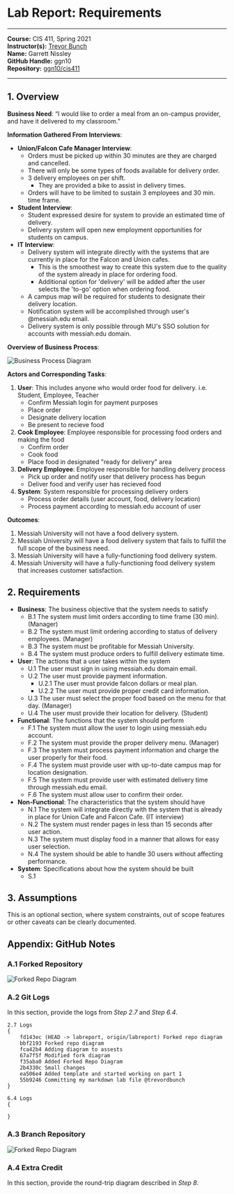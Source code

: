 # Lab Report: Requirements
___
**Course:** CIS 411, Spring 2021  
**Instructor(s):** [Trevor Bunch](https://github.com/trevordbunch)  
**Name:** Garrett Nissley  
**GitHub Handle:** ggn10  
**Repository:** [ggn10/cis411  ](https://github.com/ggn10/cis411_lab0_req) 
___

## 1. Overview
**Business Need**: 
“I would like to order a meal from an on-campus provider, and have it delivered to my classroom.”

**Information Gathered From Interviews**:
- **Union/Falcon Cafe Manager Interview**:
   - Orders must be picked up within 30 minutes are they are charged and cancelled.
   - There will only be some types of foods available for delivery order.
   - 3 delivery employees on per shift.
     -  They are provided a bike to assist in delivery times.
   - Orders will have to be limited to sustain 3 employees and 30 min. time frame.
- **Student Interview**:
   - Student expressed desire for system to provide an estimated time of delivery.
   - Delivery system will open new employment opportunities for students on campus.
- **IT Interview**:
   - Delivery system will integrate directly with the systems that are currently in place for the Falcon and Union cafes.
     - This is the smoothest way to create this system due to the quality of the system already in place for ordering food.
     - Additional option for 'delivery' will be added after the user selects the 'to-go' option when ordering food.
   - A campus map will be required for students to designate their delivery location.
   - Notification system will be accomplished through user's @messiah.edu email.
   - Delivery system is only possible through MU's SSO solution for accounts with messiah.edu domain.

**Overview of Business Process**:

![Business Process Diagram](/assets/BusinessProcess.png)

**Actors and Corresponding Tasks**:
1. **User**: This includes anyone who would order food for delivery. i.e. Student, Employee, Teacher
   - Confirm Messiah login for payment purposes
   - Place order
   - Designate delivery location
   - Be present to recieve food
2. **Cook Employee**: Employee responsible for processing food orders and making the food
   - Confirm order
   - Cook food
   - Place food in designated "ready for delivery" area
3. **Delivery Employee**: Employee responsible for handling delivery process
   - Pick up order and notify user that delivery process has begun
   - Deliver food and verify user has recieved food
4. **System**: System responsible for processing delivery orders
   - Process order details (user account, food, delivery location)
   - Process payment according to messiah.edu account of user

**Outcomes**:
1. Messiah University will not have a food delivery system.
2. Messiah University will have a food delivery system that fails to fulfill the full scope of the business need.
3. Messiah University will have a fully-functioning food delivery system.
4. Messiah University will have a fully-functioning food delivery system that increases customer satisfaction.

## 2. Requirements
- **Business**: The business objective that the system needs to satisfy
  - B.1 The system must limit orders according to time frame (30 min). (Manager)
  - B.2 The system must limit ordering according to status of delivery employees. (Manager)
  - B.3 The system must be profitable for Messiah University.
  - B.4 The system must produce orders to fulfill delivery estimate time.
- **User**: The actions that a user takes within the system
  - U.1 The user must sign in using messiah.edu domain email.
  - U.2 The user must provide payment information.
    - U.2.1 The user must provide falcon dollars or meal plan.
    - U.2.2 The user must provide proper credit card information.
  - U.3 The user must select the proper food based on the menu for that day. (Manager)
  - U.4 The user must provide their location for delivery. (Student)
- **Functional**: The functions that the system should perform
  - F.1 The system must allow the user to login using messiah.edu account.
  - F.2 The system must provide the proper delivery menu. (Manager)
  - F.3 The system must process payment information and charge the user properly for their food.
  - F.4 The system must provide user with up-to-date campus map for location designation.
  - F.5 The system must provide user with estimated delivery time through messiah.edu email.
  - F.6 The system must allow user to confirm their order.
- **Non-Functional**: The characteristics that the system should have
  - N.1 The system will integrate directly with the system that is already in place for Union Cafe and Falcon Cafe. (IT interview)
  - N.2 The system must render pages in less than 15 seconds after user action.
  - N.3 The system must display food in a manner that allows for easy user selection.
  - N.4 The system should be able to handle 30 users without affecting performance.
- **System**: Specifications about how the system should be built
  - S.1

## 3. Assumptions
This is an optional section, where system constraints, out of scope features or other caveats can be clearly documented.  

## Appendix: GitHub Notes

### A.1 Forked Repository
![Forked Repo Diagram](/assets/ForkedRepositoryDiagram.png)

### A.2 Git Logs
In this section, provide the logs from *Step 2.7* and *Step 6.4*.

```
2.7 Logs
{
    fd143ec (HEAD -> labreport, origin/labreport) Forked repo diagram
    bbf2193 Forked repo diagram
    fca42b4 Adding diagram to assests
    67a7f5f Modified fork diagram
    f35aba0 Added Forked Repo Diagram
    2b4330c Small changes
    ea506e4 Added template and started working on part 1
    55b9246 Committing my markdown lab file @trevordbunch
}
```

```
6.4 Logs
{

}
```

### A.3 Branch Repository
![Forked Repo Diagram](/assets/BranchDiagram.png)

### A.4 Extra Credit
In this section, provide the round-trip diagram described in *Step 8*.